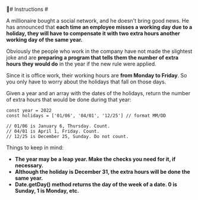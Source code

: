 :page_facing_up:# Instructions # 

A millionaire bought a social network, and he doesn't bring good news. He has announced that **each time an employee misses a working day due to a holiday, they will have to compensate it with two extra hours another working day of the same year.**

Obviously the people who work in the company have not made the slightest joke and are **preparing a program that tells them the number of extra hours they would do** in the year if the new rule were applied.

Since it is office work, their working hours are **from Monday to Friday**. So you only have to worry about the holidays that fall on those days.

Given a year and an array with the dates of the holidays, return the number of extra hours that would be done during that year:

```
const year = 2022
const holidays = ['01/06', '04/01', '12/25'] // format MM/DD

// 01/06 is January 6, Thursday. Count.
// 04/01 is April 1, Friday. Count.
// 12/25 is December 25, Sunday. Do not count.
```

Things to keep in mind:

* **The year may be a leap year. Make the checks you need for it, if necessary.**
* **Although the holiday is December 31, the extra hours will be done the same year.**
* **Date.getDay() method returns the day of the week of a date. 0 is Sunday, 1 is Monday, etc.**
